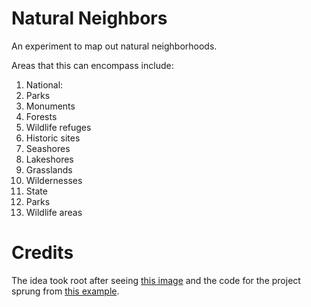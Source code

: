 # Natural Neighbors

An experiment to map out natural neighborhoods.

Areas that this can encompass include:

1. National:
  1. Parks
  1. Monuments
  1. Forests
  1. Wildlife refuges
  1. Historic sites
  1. Seashores
  1. Lakeshores
  1. Grasslands
  1. Wildernesses
1. State
  1. Parks
  1. Wildlife areas

# Credits

The idea took root after seeing [this image](http://i.imgur.com/N33uY3a.jpg) and the code for the project sprung from [this example](http://bl.ocks.org/shimizu/5610671).
